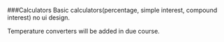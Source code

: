 ###Calculators
Basic calculators(percentage, simple interest, compound interest) no ui design.

Temperature converters will be added in due course.
